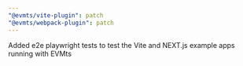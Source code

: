 ```yaml
---
"@evmts/vite-plugin": patch
"@evmts/webpack-plugin": patch
---
```


Added e2e playwright tests to test the Vite and NEXT.js example apps running with EVMts
